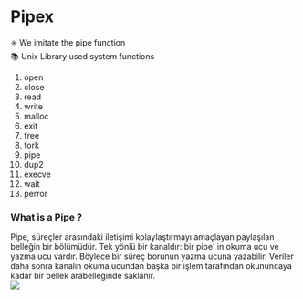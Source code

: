 # Pipex
 ✳️ We imitate the pipe function<br>
📚 Unix Library used system functions
1. open
2. close
3. read
4. write
5. malloc
6. exit
7. free
8. fork
9. pipe
10. dup2
11. execve
12. wait
13. perror

###  What is a Pipe ?

Pipe, süreçler arasındaki iletişimi kolaylaştırmayı amaçlayan paylaşılan belleğin bir bölümüdür. Tek yönlü bir kanaldır: bir pipe' in okuma ucu ve yazma ucu vardır. Böylece bir süreç borunun yazma ucuna yazabilir. Veriler daha sonra kanalın okuma ucundan başka bir işlem tarafından okununcaya kadar bir bellek arabelleğinde saklanır.<br>
<img src= "https://www.codequoi.com/wp-content/uploads/2022/10/pipe_diagram_en.drawio.png">
